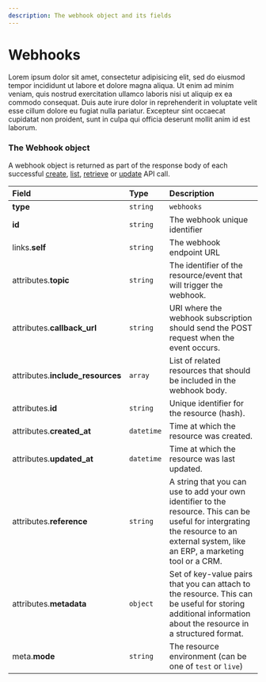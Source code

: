 ```yaml
---
description: The webhook object and its fields
---
```


# Webhooks

Lorem ipsum dolor sit amet, consectetur adipisicing elit, sed do eiusmod tempor incididunt ut labore et dolore magna aliqua. Ut enim ad minim veniam, quis nostrud exercitation ullamco laboris nisi ut aliquip ex ea commodo consequat. Duis aute irure dolor in reprehenderit in voluptate velit esse cillum dolore eu fugiat nulla pariatur. Excepteur sint occaecat cupidatat non proident, sunt in culpa qui officia deserunt mollit anim id est laborum.

### The Webhook object

A webhook object is returned as part of the response body of each successful [create](create-webhook.md), [list](list-all-webhooks.md), [retrieve](retrieve-webhook.md) or [update](update-webhook.md) API call.

| Field | Type | Description |
| :--- | :--- | :--- |
| **type** | `string` | `webhooks` |
| **id** | `string` | The webhook unique identifier |
| links.**self** | `string` | The webhook endpoint URL |
| attributes.**topic** | `string` | The identifier of the resource/event that will trigger the webhook. |
| attributes.**callback_url** | `string` | URI where the webhook subscription should send the POST request when the event occurs. |
| attributes.**include_resources** | `array` | List of related resources that should be included in the webhook body. |
| attributes.**id** | `string` | Unique identifier for the resource (hash). |
| attributes.**created_at** | `datetime` | Time at which the resource was created. |
| attributes.**updated_at** | `datetime` | Time at which the resource was last updated. |
| attributes.**reference** | `string` | A string that you can use to add your own identifier to the resource. This can be useful for intergrating the resource to an external system, like an ERP, a marketing tool or a CRM. |
| attributes.**metadata** | `object` | Set of key-value pairs that you can attach to the resource. This can be useful for storing additional information about the resource in a structured format. |
| meta.**mode** | `string` | The resource environment \(can be one of `test` or `live`\) |
